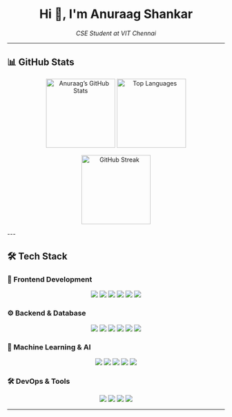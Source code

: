 <!-- HEADER -->
<h1 align="center">Hi 👋, I'm Anuraag Shankar</h1>
<p align="center">
  <em>CSE Student at VIT Chennai</em>
</p>

---

## 📊 GitHub Stats  

<p align="center">
  <img src="https://github-readme-stats.vercel.app/api?username=anuraaggg&show_icons=true&theme=github_dark" height="160" alt="Anuraag’s GitHub Stats"/>
  <img src="https://github-readme-stats.vercel.app/api/top-langs/?username=anuraaggg&layout=compact&langs_count=8&theme=github_dark" height="160" alt="Top Languages"/>
</p>

<p align="center"> <img src="https://streak-stats.demolab.com?user=anuraaggg&theme=tokyonight&hide_border=false" height="160" alt="GitHub Streak"/> </p>
---


## 🛠️ Tech Stack  

### 🎨 Frontend Development  
<p align="center">
  <img src="https://img.shields.io/badge/React-20232A?style=for-the-badge&logo=react&logoColor=61DAFB"/>
  <img src="https://img.shields.io/badge/Next.js-000000?style=for-the-badge&logo=nextdotjs&logoColor=white"/>
  <img src="https://img.shields.io/badge/Vite-646CFF?style=for-the-badge&logo=vite&logoColor=white"/>
  <img src="https://img.shields.io/badge/TypeScript-3178C6?style=for-the-badge&logo=typescript&logoColor=white"/>
  <img src="https://img.shields.io/badge/Tailwind_CSS-06B6D4?style=for-the-badge&logo=tailwindcss&logoColor=white"/>
  <img src="https://img.shields.io/badge/JavaScript-F7DF1E?style=for-the-badge&logo=javascript&logoColor=black"/>
</p>

### ⚙️ Backend & Database  
<p align="center">
  <img src="https://img.shields.io/badge/Node.js-339933?style=for-the-badge&logo=nodedotjs&logoColor=white"/>
  <img src="https://img.shields.io/badge/Python-3776AB?style=for-the-badge&logo=python&logoColor=white"/>
  <img src="https://img.shields.io/badge/FastAPI-009688?style=for-the-badge&logo=fastapi&logoColor=white"/>
  <img src="https://img.shields.io/badge/Express.js-000000?style=for-the-badge&logo=express&logoColor=white"/>
  <img src="https://img.shields.io/badge/Supabase-3ECF8E?style=for-the-badge&logo=supabase&logoColor=white"/>
  <img src="https://img.shields.io/badge/PostgreSQL-4169E1?style=for-the-badge&logo=postgresql&logoColor=white"/>
</p>

### 🤖 Machine Learning & AI  
<p align="center">
  <img src="https://img.shields.io/badge/TensorFlow-FF6F00?style=for-the-badge&logo=tensorflow&logoColor=white"/>
  <img src="https://img.shields.io/badge/PyTorch-EE4C2C?style=for-the-badge&logo=pytorch&logoColor=white"/>
  <img src="https://img.shields.io/badge/Computer_Vision-00C7B7?style=for-the-badge&logo=openai&logoColor=white"/>
  <img src="https://img.shields.io/badge/Deep_Learning-FF4088?style=for-the-badge&logo=keras&logoColor=white"/>
  <img src="https://img.shields.io/badge/HuggingFace-FCC624?style=for-the-badge&logo=huggingface&logoColor=black"/>
</p>

### 🛠 DevOps & Tools  
<p align="center">
  <img src="https://img.shields.io/badge/Git-F05032?style=for-the-badge&logo=git&logoColor=white"/>
  <img src="https://img.shields.io/badge/Linux-FCC624?style=for-the-badge&logo=linux&logoColor=black"/>
  <img src="https://img.shields.io/badge/Google_OAuth2-4285F4?style=for-the-badge&logo=google&logoColor=white"/>
  <img src="https://img.shields.io/badge/Gmail_API-D14836?style=for-the-badge&logo=gmail&logoColor=white"/>
</p>


---
